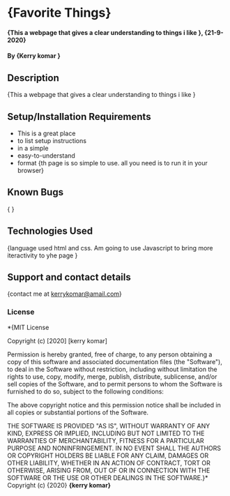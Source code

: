 # {Favorite Things}
#### {This a webpage that gives a clear understanding to things i like }, {21-9-2020}
#### By **{Kerry komar }**
## Description
{This a webpage that gives a clear understanding to things i like }
## Setup/Installation Requirements
* This is a great place
* to list setup instructions
* in a simple
* easy-to-understand
* format
{th page is so simple to use. all you need is to run it in your browser}
## Known Bugs
{ }
## Technologies Used
{language used html and css. Am going to use Javascript to bring more iteractivity to yhe page }
## Support and contact details
{contact me at kerrykomar@amail.com}
### License
*{MIT License

Copyright (c) [2020] [kerry komar]

Permission is hereby granted, free of charge, to any person obtaining a copy
of this software and associated documentation files (the "Software"), to deal
in the Software without restriction, including without limitation the rights
to use, copy, modify, merge, publish, distribute, sublicense, and/or sell
copies of the Software, and to permit persons to whom the Software is
furnished to do so, subject to the following conditions:

The above copyright notice and this permission notice shall be included in all
copies or substantial portions of the Software.

THE SOFTWARE IS PROVIDED "AS IS", WITHOUT WARRANTY OF ANY KIND, EXPRESS OR
IMPLIED, INCLUDING BUT NOT LIMITED TO THE WARRANTIES OF MERCHANTABILITY,
FITNESS FOR A PARTICULAR PURPOSE AND NONINFRINGEMENT. IN NO EVENT SHALL THE
AUTHORS OR COPYRIGHT HOLDERS BE LIABLE FOR ANY CLAIM, DAMAGES OR OTHER
LIABILITY, WHETHER IN AN ACTION OF CONTRACT, TORT OR OTHERWISE, ARISING FROM,
OUT OF OR IN CONNECTION WITH THE SOFTWARE OR THE USE OR OTHER DEALINGS IN THE
SOFTWARE.}*
Copyright (c) {2020} **{kerry komar}**
  